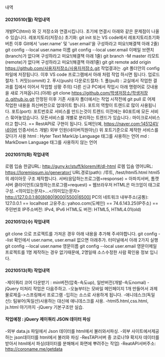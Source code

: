 내역
#### 20210510(월) 작업내역
개발PC(html) 와 깃 저장소와 연결시킵니다. 초기에 연결시 아래와 같은 문제점이 나올 수 있습니다.
레포지토리(저장소) 초기화: git init 또는 VS code에서 레포지토리초기화 버튼 이후
Git에서 'user.name' 및 'user.email'을 구성하라고 떠요!(해결책 아래 2줄)
git config --local user.name 이름
git config --local user.email 이메일
브랜치(branch)가 없다며 구성하라고 떠요!(해결책 아래 1줄)
git branch -M master
리모트(remote)가 없다며 구성하라고 떠요!(해결책 아래1줄)
git git remote add origin https://github.com/사용자저장소/사용자저장소.git
작업결과는 .git 폴더안의 config 파일에 저장됩니다.
이후 VS code 프로그램에서 아래 처럼 작업 하시면 됩니다.
업로드절차: 1. 커밋(commit) 2. 푸시(push)
다운로드절차: 1. 풀(pull) : 교실에서 작업한 결과를 집에서 이어서 작업할 상황
주의) 다른 신규 PC에서 작업시 아래 명령어로 깃내용을 새로 가져옵니다.(아래)
git clone https://github.com/학생저장소/학생저장소.github.io.git
안정된 이후 기존 사용자 폴더에서는 작업 시작전에
git pull 로 어제 작업한 내용을 최신버전으로 업데이트 합니다.
포트의 역할이 트렌드로 많이 사용됩니다.
포트(port): 포트번호로 서비스를 만드는것이 트렌드
이전에는 80포트에 모든 서비스 묶어놓았습니다.
모든서비스를 개별로 분리하는 트렌드가 있습니다.: 마이크로서비스라고 합니다. == RestAPI로 구현이 됩니다.
도메인(예, https://naver.com:1451241/네이버 인증서비스 개발)
외부 인원(네이버직원아닌) 위 포트기준으로 제작한 서비스를 갖다가 사용
html : Hyter Text MarkUp Language 태그를 사용하는 언어
md : MarkDown Language 태그를 사용하지 않는 언어

#### 20210511(화) 작업내역
로렘 입숨 한글URL: http://guny.kr/stuff/klorem/#/dl-html
로렘 입숨 영어URL: https://loremipsum.io/generator/
URL경로(path): /루트, /test/html5.html
html5의 레이아웃 구조 제작합니다.
서버(응답하는프로그램=response) = 아파치서버, 톰캣서버
클라이언트(요청하는프로그램=request) = 웹브라우저
HTML은 마크업이 태그로 구성. <의미있는문자>...</의미있는문자>
http://127.0.0.1:80[8080|9000|5500|6500]
PC의 네트워크 내부주소(공통): 127.0.0.1 == localhost
고유주소: yahoo.com(도메인) == 74.6.143.25(IP주소) == 주민번호
IP주소버전: IPv4, IPv6
HTML도 버전: HTML5, HTML4.01(old)

#### 20210512(수) 작업내역
git clone 으로 프로젝트를 가져온 경우 아래 내용을 추가해 주셔야합니다.
git config --list 확인에서 user.name, user.email 없으면 아래추가.
터미널에서 아래 2가지 실행
git config --local user.name 영문이름
git config --local user.email 영문이메일
프로젝트를 1명 제작하는 경우 없기때문에, 2명일때 소스수정한 사람 확인용 정보 입니다.


#### 20210513(목) 작업내역
-제이쿼리 코어 다운받기 : min버전(압축-속도up), 일반버전(개발-속도nomal)
-jQuery 미처리 작업은 다음주하고.
-오늘부터는 모바일 메인페이지 1개 만들어서 과제물로제출->스프링해서 프로그램 -입히는 소스로 사용하게 됩니다.
-애니데스크(독일산): 팀뷰어(독일산)사용하는 대신에 애니데스크를 사용.
-html5.html,css.html, js.html 야기까지
-jQuery 기본구조만 실습.

#### 작업예정 : jQuery 제이쿼리 JSON 데이터 파싱
-외부 data.js 파일에서 Json 데이터를 html에서 불러와서파싱.
-외부 사이트에서제공하는 json데이터를 html에서 불러와 파싱
-ResTAPI서버 중 코로나19 확지자 데이터를받아서 html에서 파싱(데이터를 분해해서 화면에 뿌려주는 작업)
-ReatAPI서버주소: http://coroname.me/getdata